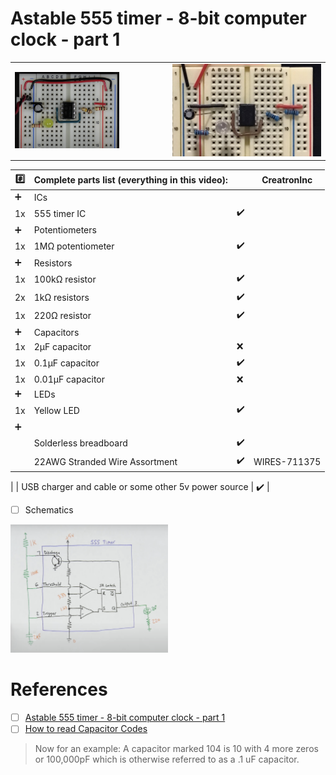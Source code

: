 # Astable 555 timer - 8-bit computer clock - part 1

| | |
|-|-|
| <img src=images/BB_Intro.png width=70% height=70% > </img> | <img src=images/IMG_0529.png width='' height='' > </img>

| :hash: | Complete parts list (everything in this video): | | CreatronInc |
|-|-|-|-|
| ➕ | ICs                         |
| 1x | 555 timer IC                      | :heavy_check_mark: |
| ➕ | Potentiometers                    |
| 1x | 1MΩ potentiometer                 | :heavy_check_mark: |
| ➕ | Resistors                         |
| 1x | 100kΩ resistor                    | :heavy_check_mark: |
| 2x |   1kΩ resistors                   | :heavy_check_mark: |
| 1x |  220Ω resistor                    | :heavy_check_mark: |
| ➕ | Capacitors                        |
| 1x | 2µF capacitor                     | :x:
| 1x | 0.1µF capacitor                   | :heavy_check_mark: |
| 1x | 0.01µF capacitor                  | :x:
| ➕ | LEDs                              |
| 1x | Yellow LED                        | :heavy_check_mark: |
| ➕ |  |
|    | Solderless breadboard             | :heavy_check_mark: |
|    | 22AWG Stranded Wire Assortment    |  :heavy_check_mark: | WIRES-711375 |


|    | USB charger and cable or some other 5v power source |  :heavy_check_mark: |

- [ ] Schematics

<img src=images/BB_Intro_schematics.png width=50% height=50% > </img>

# References

- [ ] [Astable 555 timer - 8-bit computer clock - part 1](https://youtu.be/kRlSFm519Bo?si=xiqyJRyITyVJ3dw3)
- [ ] [How to read Capacitor Codes](http://www.ece.iit.edu/~ece312/Capcitor%20Value%20Codes.htm)
 > Now for an example: A capacitor marked 104 is 10 with 4 more zeros or 100,000pF which is otherwise referred to as a .1 uF capacitor.
